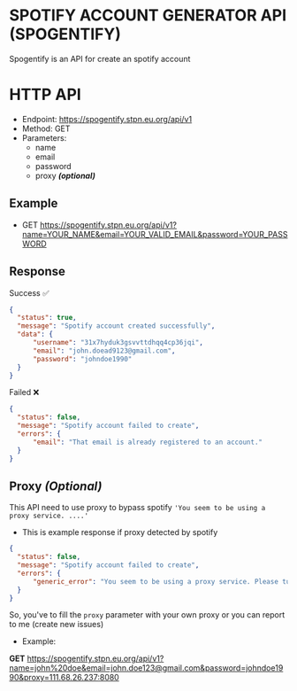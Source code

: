 # SPOTIFY ACCOUNT GENERATOR API (SPOGENTIFY)
Spogentify is an API for create an spotify account

# HTTP API
- Endpoint: https://spogentify.stpn.eu.org/api/v1
- Method: GET
- Parameters:
  - name
  - email
  - password
  - proxy ***(optional)***
  
 ## Example
  - GET https://spogentify.stpn.eu.org/api/v1?name=YOUR_NAME&email=YOUR_VALID_EMAIL&password=YOUR_PASSWORD

 ## Response
  Success ✅
  ```json
  {
    "status": true,
    "message": "Spotify account created successfully",
    "data": {
        "username": "31x7hyduk3gsvvttdhqq4cp36jqi",
        "email": "john.doead9123@gmail.com",
        "password": "johndoe1990"
    }
  }
  ```
  
  Failed ❌
  ```json
  {
    "status": false,
    "message": "Spotify account failed to create",
    "errors": {
        "email": "That email is already registered to an account."
    }
  }
  ```
  
 ## Proxy *(Optional)*
  This API need to use proxy to bypass spotify `'You seem to be using a proxy service. ....'`
  - This is example response if proxy detected by spotify
  ```json
  {
    "status": false,
    "message": "Spotify account failed to create",
    "errors": {
        "generic_error": "You seem to be using a proxy service. Please turn off these services and try again. For more help, please contact customer service."
    }
  }
  ```
  So, you've to fill the `proxy` parameter with your own proxy or you can report to me (create new issues)
  - Example:

  **GET** https://spogentify.stpn.eu.org/api/v1?name=john%20doe&email=john.doe123@gmail.com&password=johndoe1990&proxy=111.68.26.237:8080
